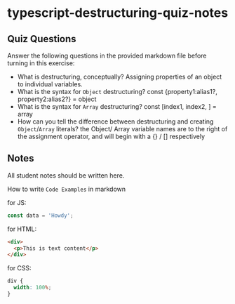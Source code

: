 # typescript-destructuring-quiz-notes

## Quiz Questions

Answer the following questions in the provided markdown file before turning in this exercise:

- What is destructuring, conceptually?
  Assigning properties of an object to individual variables.
- What is the syntax for `Object` destructuring?
  const {property1:alias1?, property2:alias2?} = object
- What is the syntax for `Array` destructuring?
  const [index1, index2, ] = array
- How can you tell the difference between destructuring and creating `Object`/`Array` literals?
  the Object/ Array variable names are to the right of the assignment operator, and will begin with a {} / [] respectively

## Notes

All student notes should be written here.

How to write `Code Examples` in markdown

for JS:

```javascript
const data = 'Howdy';
```

for HTML:

```html
<div>
  <p>This is text content</p>
</div>
```

for CSS:

```css
div {
  width: 100%;
}
```
